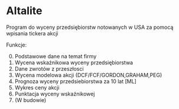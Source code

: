# Altalite
Program do wyceny przedsiębiorstw notowanych w USA za pomocą wpisania tickera akcji

Funkcje:

0. Podstawowe dane na temat firmy
1. Wycena wskaźnikowa wyceny przedsiębiorstwa 
3. Dane zwrotów z przeszłosci
4. Wycena modelowa akcji (DCF/FCF/GORDON,GRAHAM,PEG)
5. Prognoza wyceny przedsiebiorstwa za 10 lat [ML]
6. Wykres ceny akcji
7. Punktacja wyceny wskaźnikowej
8. (W budowie)
  

